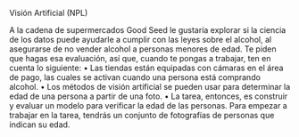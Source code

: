 Visión Artificial (NPL)

A la cadena de supermercados Good Seed le gustaría explorar si la ciencia de los datos puede ayudarle a cumplir con las leyes sobre el alcohol, al asegurarse de no vender alcohol a personas menores de edad. Te piden que hagas esa evaluación, así que, cuando te pongas a trabajar, ten en cuenta lo siguiente:
• Las tiendas están equipadas con cámaras en el área de pago, las cuales se activan cuando una persona está comprando alcohol.
• Los métodos de visión artificial se pueden usar para determinar la edad de una persona a partir de una foto.
• La tarea, entonces, es construir y evaluar un modelo para verificar la edad de las personas.
Para empezar a trabajar en la tarea, tendrás un conjunto de fotografías de personas que indican su edad.
